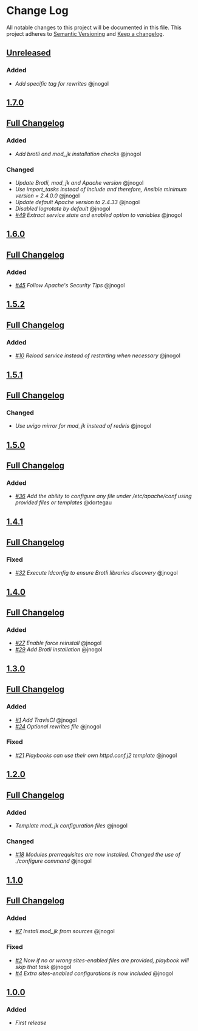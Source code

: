 # Change Log
All notable changes to this project will be documented in this file.
This project adheres to [Semantic Versioning](http://semver.org/) and [Keep a changelog](https://github.com/olivierlacan/keep-a-changelog).

## [Unreleased](https://github.com/idealista/apache_httpd-role/tree/develop)
### Added
- *Add specific tag for rewrites* @jnogol

## [1.7.0](https://github.com/idealista/apache_httpd-role/tree/1.7.0)
## [Full Changelog](https://github.com/idealista/apache_httpd-role/compare/1.6.0...1.7.0)
### Added
- *Add brotli and mod_jk installation checks* @jnogol

### Changed
- *Update Brotli, mod_jk and Apache version* @jnogol
- *Use import_tasks instead of include and therefore, Ansible minimum version = 2.4.0.0* @jnogol
- *Update default Apache version to 2.4.33* @jnogol
- *Disabled logrotate by default* @jnogol
- *[#49](https://github.com/idealista/apache_httpd-role/issues/49) Extract service state and enabled option to variables* @jnogol

## [1.6.0](https://github.com/idealista/apache_httpd-role/tree/1.6.0)
## [Full Changelog](https://github.com/idealista/apache_httpd-role/compare/1.5.2...1.6.0)
### Added
- *[#45](https://github.com/idealista/apache_httpd-role/issues/45) Follow Apache's Security Tips* @jnogol

## [1.5.2](https://github.com/idealista/apache_httpd-role/tree/1.5.2)
## [Full Changelog](https://github.com/idealista/apache_httpd-role/compare/1.5.1...1.5.2)
### Added
- *[#10](https://github.com/idealista/apache_httpd-role/issues/10) Reload service instead of restarting when necessary* @jnogol

## [1.5.1](https://github.com/idealista/apache_httpd-role/tree/1.5.1)
## [Full Changelog](https://github.com/idealista/apache_httpd-role/compare/1.5.0...1.5.1)
### Changed
- *Use uvigo mirror for mod_jk instead of rediris* @jnogol

## [1.5.0](https://github.com/idealista/apache_httpd-role/tree/1.5.0)
## [Full Changelog](https://github.com/idealista/apache_httpd-role/compare/1.4.1...1.5.0)
### Added
- *[#36](https://github.com/idealista/apache_httpd-role/issues/36) Add the ability to configure any file under /etc/apache/conf using provided files or templates* @dortegau

## [1.4.1](https://github.com/idealista/apache_httpd-role/tree/1.4.1)
## [Full Changelog](https://github.com/idealista/apache_httpd-role/compare/1.4.0...1.4.1)
### Fixed
- *[#32](https://github.com/idealista/apache_httpd-role/issues/32) Execute ldconfig to ensure Brotli libraries discovery* @jnogol

## [1.4.0](https://github.com/idealista/apache_httpd-role/tree/1.4.0)
## [Full Changelog](https://github.com/idealista/apache_httpd-role/compare/1.3.0...1.4.0)
### Added
- *[#27](https://github.com/idealista/apache_httpd-role/issues/27) Enable force reinstall* @jnogol
- *[#29](https://github.com/idealista/apache_httpd-role/issues/29) Add Brotli installation* @jnogol

## [1.3.0](https://github.com/idealista/apache_httpd-role/tree/1.3.0)
## [Full Changelog](https://github.com/idealista/apache_httpd-role/compare/1.2.0...1.3.0)
### Added
- *[#1](https://github.com/idealista/apache_httpd-role/issues/1) Add TravisCI* @jnogol
- *[#24](https://github.com/idealista/apache_httpd-role/issues/24) Optional rewrites file* @jnogol
### Fixed
- *[#21](https://github.com/idealista/apache_httpd-role/issues/21) Playbooks can use their own httpd.conf.j2 template* @jnogol

## [1.2.0](https://github.com/idealista/apache_httpd-role/tree/1.2.0)
## [Full Changelog](https://github.com/idealista/apache_httpd-role/compare/1.1.0...1.2.0)
### Added
- *Template mod_jk configuration files* @jnogol
### Changed
- *[#18](https://github.com/idealista/apache_httpd-role/issues/18) Modules prerrequisites are now installed. Changed the use of ./configure command* @jnogol

## [1.1.0](https://github.com/idealista/apache_httpd-role/tree/1.1.0)
## [Full Changelog](https://github.com/idealista/apache_httpd-role/compare/1.0.0...1.1.0)
### Added
- *[#7](https://github.com/idealista/apache_httpd-role/issues/7) Install mod_jk from sources* @jnogol
### Fixed
- *[#2](https://github.com/idealista/apache_httpd-role/issues/2) Now if no or wrong sites-enabled files are provided, playbook will skip that task* @jnogol
- *[#4](https://github.com/idealista/apache_httpd-role/issues/4) Extra sites-enabled configurations is now included* @jnogol

## [1.0.0](https://github.com/idealista/apache_httpd-role/tree/1.0.0)
### Added
- *First release*
